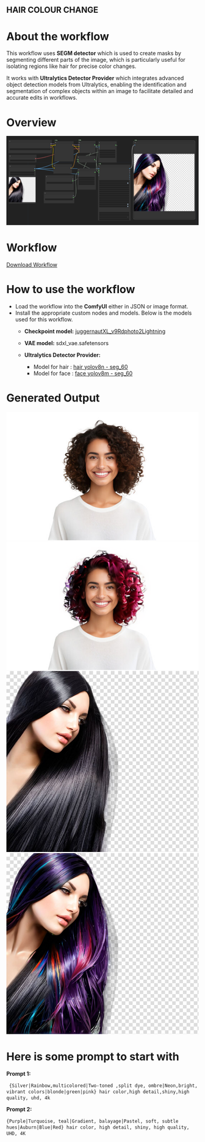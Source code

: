 ## HAIR COLOUR CHANGE
# About the workflow
This workflow uses **SEGM detector** which is used to create masks by segmenting different parts of the image, which is particularly useful for isolating regions like hair for precise color changes.

It works with **Ultralytics Detector Provider** which integrates advanced object detection models from Ultralytics, enabling the identification and segmentation of complex objects within an image to facilitate detailed and accurate edits in workflows.

# Overview
![overview](haircolorchange.png)

# Workflow
[Download Workflow](haihyper.json)

# How to use the workflow
* Load the workflow into the **ComfyUI** either in JSON or image format.
*  Install the appropriate custom nodes and models. Below is the models used for this workflow.
	* **Checkpoint model:** [juggernautXL_v9Rdphoto2Lightning](https://civitai.com/models/133005?modelVersionId=357609)

	* **VAE model:** sdxl_vae.safetensors
	
    * **Ultralytics Detector Provider:**
	    * Model for hair : [hair yolov8n - seg_60](https://huggingface.co/jags/yolov8_model_segmentation-set/blob/main/hair_yolov8n-seg_60.pt)
	    * Model for face : [face yolov8m - seg_60](https://huggingface.co/jags/yolov8_model_segmentation-set/blob/main/face_yolov8m-seg_60.pt)

# Generated Output
![input1](360_F_674565936_QnG6mnvRv4WOjb5wZKxH5PQ76Cm9rASI.jpg)
![output1](hairop.png)
![input2](beauty-parlour-hairdresser-hair-straightening-hair-coloring-model.jpg)
![output2](hairop3.png)

# Here is some prompt to start with
**Prompt 1:**
   

     {Silver|Rainbow,multicolored|Two-toned ,split dye, ombre|Neon,bright, vibrant colors|blonde|green|pink} hair color,high detail,shiny,high quality, uhd, 4k
    
**Prompt 2:**

    {Purple|Turquoise, teal|Gradient, balayage|Pastel, soft, subtle hues|Auburn|Blue|Red} hair color, high detail, shiny, high quality, UHD, 4K



    
